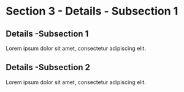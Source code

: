 # Section 3 - Details - Subsection 1

## Details -Subsection 1

Lorem ipsum dolor sit amet, consectetur adipiscing elit.

## Details -Subsection 2

Lorem ipsum dolor sit amet, consectetur adipiscing elit.
